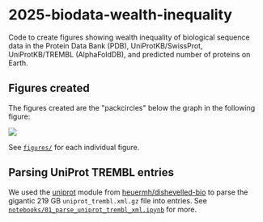 # 2025-biodata-wealth-inequality
Code to create figures showing wealth inequality of biological sequence data in the Protein Data Bank (PDB), UniProtKB/SwissProt, UniProtKB/TREMBL (AlphaFoldDB), and predicted number of proteins on Earth.

## Figures created

The figures created are the "packcircles" below the graph in the following figure:

![](figures/the-known-protein-universe-is-limited-and-biased.png)

See [`figures/`](figures/) for each individual figure.


## Parsing UniProt TREMBL entries

We used the [uniprot](https://github.com/heuermh/dishevelled-bio/tree/master/protein/src/main/java/org/dishevelled/bio/protein/uniprot) module from [heuermh/dishevelled-bio](https://github.com/heuermh/dishevelled-bio) to parse the gigantic 219 GB `uniprot_trembl.xml.gz` file into entries. See [`notebooks/01_parse_uniprot_trembl_xml.ipynb`](notebooks/01_parse_uniprot_trembl_xml.ipynb) for more.
